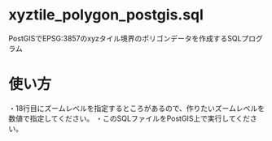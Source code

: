 # xyztile_polygon_postgis.sql
PostGISでEPSG:3857のxyzタイル境界のポリゴンデータを作成するSQLプログラム

# 使い方
・18行目にズームレベルを指定するところがあるので、作りたいズームレベルを数値で指定してください。
・このSQLファイルをPostGIS上で実行してください。
